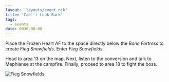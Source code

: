 ```yaml
---
layout: 'layouts/event.njk'
title: 'Can''t Look Back'
tags:
  - events
date: 0036-00-00
---
```

Place the Frozen Heart AF to the space directly below the *Bone Fortress* to create *Fieg Snowfields*. Enter *Fieg Snowfields*.

Head to area 13 on the map. Next, listen to the conversion and talk to Mephianse at the campfire. Finally, proceed to area 18 to fight the boss.

![Fieg Snowfields](/_assets/img/walkthrough/maps/fieg-snowfields.png)